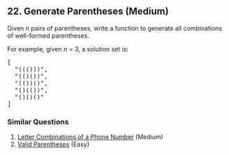 <!--|This file generated by command(leetcode description); DO NOT EDIT.    |-->
<!--+----------------------------------------------------------------------+-->
<!--|@author    Openset <openset.wang@gmail.com>                           |-->
<!--|@link      https://github.com/openset                                 |-->
<!--|@home      https://github.com/openset/leetcode                        |-->
<!--+----------------------------------------------------------------------+-->

## 22. Generate Parentheses (Medium)

<p>
Given <i>n</i> pairs of parentheses, write a function to generate all combinations of well-formed parentheses.
</p>

<p>
For example, given <i>n</i> = 3, a solution set is:
</p>
<pre>
[
  "((()))",
  "(()())",
  "(())()",
  "()(())",
  "()()()"
]
</pre>

### Similar Questions
  1. [Letter Combinations of a Phone Number](https://github.com/openset/leetcode/tree/master/problems/letter-combinations-of-a-phone-number) (Medium)
  1. [Valid Parentheses](https://github.com/openset/leetcode/tree/master/problems/valid-parentheses) (Easy)
